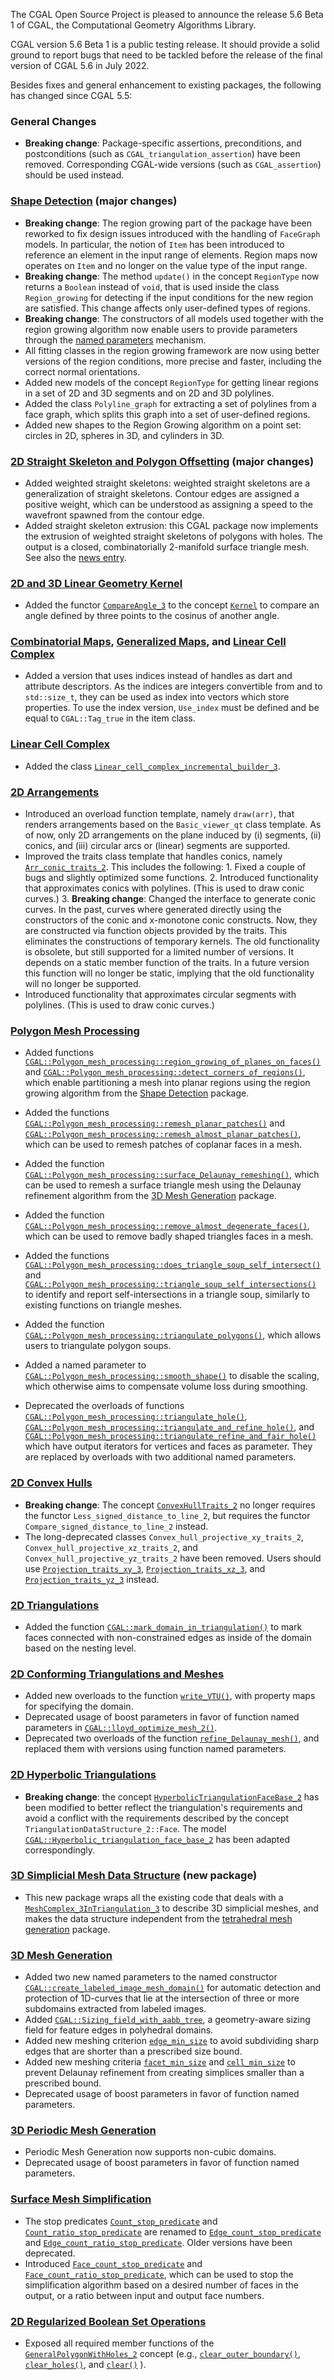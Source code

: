 The CGAL Open Source Project is pleased to announce the release 5.6 Beta 1 of CGAL, the Computational Geometry Algorithms Library.

CGAL version 5.6 Beta 1 is a public testing release. It should provide a solid ground to report bugs that need to be tackled before the release of the final version of CGAL 5.6 in July 2022.

Besides fixes and general enhancement to existing packages, the following has changed since CGAL 5.5:

### General Changes

-   **Breaking change**: Package-specific assertions, preconditions, and postconditions (such as `CGAL_triangulation_assertion`) have been removed. Corresponding CGAL-wide versions (such as `CGAL_assertion`) should be used instead.

### [Shape Detection](https://doc.cgal.org/5.6/Manual/packages.html#PkgShapeDetection) (major changes)

-   **Breaking change**: The region growing part of the package have been reworked to fix design issues introduced with the handling of `FaceGraph` models. In particular, the notion of `Item` has been introduced to reference an element in the input range of elements. Region maps now operates on `Item` and no longer on the value type of the input range.
-   **Breaking change**: The method `update()` in the concept `RegionType` now returns a `Boolean` instead of `void`, that is used inside the class `Region_growing` for detecting if the input conditions for the new region are satisfied. This change affects only user-defined types of regions.
-   **Breaking change**: The constructors of all models used together with the region growing algorithm now enable users to provide parameters through the [named parameters](https://doc.cgal.org/5.6/BGL/group__bgl__namedparameters.html) mechanism.
-   All fitting classes in the region growing framework are now using better versions of the region conditions, more precise and faster, including the correct normal orientations.
-   Added new models of the concept `RegionType` for getting linear regions in a set of 2D and 3D segments and on 2D and 3D polylines.
-   Added the class `Polyline_graph` for extracting a set of polylines from a face graph, which splits this graph into a set of user-defined regions.
-   Added new shapes to the Region Growing algorithm on a point set: circles in 2D, spheres in 3D, and cylinders in 3D.

### [2D Straight Skeleton and Polygon Offsetting](https://doc.cgal.org/5.6/Manual/packages.html#PkgStraightSkeleton2) (major changes)
-   Added weighted straight skeletons: weighted straight skeletons are a generalization of straight skeletons. Contour edges are assigned a positive weight, which can be understood as assigning a speed to the wavefront spawned from the contour edge.
-   Added straight skeleton extrusion: this CGAL package now implements the extrusion of weighted straight skeletons of polygons with holes. The output is a closed, combinatorially 2-manifold surface triangle mesh.
 See also the [news entry](https://www.cgal.org/2023/05/09/improved_straight_skeleton/).

### [2D and 3D Linear Geometry Kernel](https://doc.cgal.org/5.6/Manual/packages.html#PkgKernel23)

-   Added the functor [`CompareAngle_3`](https://doc.cgal.org/5.6/Kernel_23/classKernel_1_1CompareAngle__3.html) to the concept [`Kernel`](https://doc.cgal.org/5.6/Kernel_23/classKernel.html) to compare an angle defined by three points to the cosinus of another angle.

### [Combinatorial Maps](https://doc.cgal.org/5.6/Manual/packages.html#PkgCombinatorialMaps), [Generalized Maps](https://doc.cgal.org/5.6/Manual/packages.html#PkgGeneralizedMaps), and [Linear Cell Complex](https://doc.cgal.org/5.6/Manual/packages.html#PkgLinearCellComplex)

-   Added a version that uses indices instead of handles as dart and attribute descriptors. As the indices are integers convertible from and to `std::size_t`, they can be used as index into vectors which store properties. To use the index version, `Use_index` must be defined and be equal to `CGAL::Tag_true` in the item class.

### [Linear Cell Complex](https://doc.cgal.org/5.6/Manual/packages.html#PkgLinearCellComplex)

-   Added the class [`Linear_cell_complex_incremental_builder_3`](https://doc.cgal.org/5.6/Linear_cell_complex/classCGAL_1_1Linear__cell__complex__incremental__builder__3.html).

### [2D Arrangements](https://doc.cgal.org/5.6/Manual/packages.html#PkgArrangementOnSurface2)

-   Introduced an overload function template, namely `draw(arr)`, that renders arrangements based on the `Basic_viewer_qt` class template. As of now, only 2D arrangements on the plane induced by (i) segments, (ii) conics, and (iii) circular arcs or (linear) segments are supported.
-   Improved the traits class template that handles conics, namely [`Arr_conic_traits_2`](https://doc.cgal.org/5.6/Arrangement_on_surface_2/classCGAL_1_1Arr__conic__traits__2.html). This includes the following: 1. Fixed a couple of bugs and slightly optimized some functions. 2. Introduced functionality that approximates conics with polylines. (This is used to draw conic curves.) 3. **Breaking change**: Changed the interface to generate conic curves. In the past, curves where generated directly using the constructors of the conic and x-monotone conic constructs. Now, they are constructed via function objects provided by the traits. This eliminates the constructions of temporary kernels. The old functionality is obsolete, but still supported for a limited number of versions. It depends on a static member function of the traits. In a future version this function will no longer be static, implying that the old functionality will no longer be supported.
- Introduced functionality that approximates circular segments with polylines. (This is used to draw conic curves.)

### [Polygon Mesh Processing](https://doc.cgal.org/5.6/Manual/packages.html#PkgPolygonMeshProcessing)

-   Added functions [`CGAL::Polygon_mesh_processing::region_growing_of_planes_on_faces()`](https://doc.cgal.org/5.6/Polygon_mesh_processing/group__PkgPolygonMeshProcessingRef.html#ga50dcd2f6295f584d2e378b57290ae2af) and [`CGAL::Polygon_mesh_processing::detect_corners_of_regions()`](https://doc.cgal.org/5.6/Polygon_mesh_processing/group__PkgPolygonMeshProcessingRef.html#gac8e445730d718a2fc49604e865017d2e), which enable partitioning a mesh into planar regions using the region growing algorithm from the [Shape Detection](https://doc.cgal.org/5.6/Manual/packages.html#PkgShapeDetection) package.

-   Added the functions [`CGAL::Polygon_mesh_processing::remesh_planar_patches()`](https://doc.cgal.org/5.6/Polygon_mesh_processing/group__PMP__meshing__grp.html#ga7fca6fa2db94560ab6d32e6a77fc35b6) and [`CGAL::Polygon_mesh_processing::remesh_almost_planar_patches()`](https://doc.cgal.org/5.6/Polygon_mesh_processing/group__PMP__meshing__grp.html#ga0e6da479548199a5d82c3cf0ed36e8a0), which can be used to remesh patches of coplanar faces in a mesh.

-   Added the function [`CGAL::Polygon_mesh_processing::surface_Delaunay_remeshing()`](https://doc.cgal.org/5.6/Polygon_mesh_processing/group__PMP__meshing__grp.html#gaff62f9415d2fe96d1d3095351f156ced), which can be used to remesh a surface triangle mesh using the Delaunay refinement algorithm from the [3D Mesh Generation](https://doc.cgal.org/5.6/Manual/packages.html#PkgMesh3) package.

-   Added the function [`CGAL::Polygon_mesh_processing::remove_almost_degenerate_faces()`](https://doc.cgal.org/5.6/Polygon_mesh_processing/group__PMP__geometric__repair__grp.html#ga48008d2b66de8a68a7068f29db15dad6), which can be used to remove badly shaped triangles faces in a mesh.

-   Added the functions [`CGAL::Polygon_mesh_processing::does_triangle_soup_self_intersect()`](https://doc.cgal.org/5.6/Polygon_mesh_processing/group__PMP__intersection__grp.html#ga4909920dc48b8285e69feb845feb1e53) and [`CGAL::Polygon_mesh_processing::triangle_soup_self_intersections()`](https://doc.cgal.org/5.6/Polygon_mesh_processing/group__PMP__intersection__grp.html#ga1c5fee17bd0d92d5a2fba77ed94d4b4d) to identify and report self-intersections in a triangle soup, similarly to existing functions on triangle meshes.

-   Added the function [`CGAL::Polygon_mesh_processing::triangulate_polygons()`](https://doc.cgal.org/5.6/Polygon_mesh_processing/group__PMP__meshing__grp.html#ga8b7db6aa8c3e79526b594739ba926d82), which allows users to triangulate polygon soups.

-   Added a named parameter to [`CGAL::Polygon_mesh_processing::smooth_shape()`](https://doc.cgal.org/5.6/Polygon_mesh_processing/group__PMP__meshing__grp.html#ga57fa999abe8dc557003482444df2a189) to disable the scaling, which otherwise aims to compensate volume loss during smoothing.

-   Deprecated the overloads of functions [`CGAL::Polygon_mesh_processing::triangulate_hole()`](https://doc.cgal.org/5.6/Polygon_mesh_processing/group__PMP__hole__filling__grp.html#ga3abdf2d0558822e85f060966b69cae98), [`CGAL::Polygon_mesh_processing::triangulate_and_refine_hole()`](https://doc.cgal.org/5.6/Polygon_mesh_processing/group__PMP__hole__filling__grp.html#ga9868fac4d9dca77462ad7828bc99d8a1), and [`CGAL::Polygon_mesh_processing::triangulate_refine_and_fair_hole()`](https://doc.cgal.org/5.6/Polygon_mesh_processing/group__PMP__hole__filling__grp.html#ga18eac756a8f8e5d5f73e645fd4e26cad) which have output iterators for vertices and faces as parameter. They are replaced by overloads with two additional named parameters.

### [2D Convex Hulls](https://doc.cgal.org/5.6/Manual/packages.html#PkgConvexHull2)

-   **Breaking change**: The concept [`ConvexHullTraits_2`](https://doc.cgal.org/5.6/Convex_hull_2/classConvexHullTraits__2.html) no longer requires the functor `Less_signed_distance_to_line_2`, but requires the functor `Compare_signed_distance_to_line_2` instead.
-   The long-deprecated classes `Convex_hull_projective_xy_traits_2`, `Convex_hull_projective_xz_traits_2`, and `Convex_hull_projective_yz_traits_2` have been removed. Users should use [`Projection_traits_xy_3`](https://doc.cgal.org/5.6/Kernel_23/classCGAL_1_1Projection__traits__xy__3.html), [`Projection_traits_xz_3`](https://doc.cgal.org/5.6/Kernel_23/classCGAL_1_1Projection__traits__xz__3.html), and [`Projection_traits_yz_3`](https://doc.cgal.org/5.6/Kernel_23/classCGAL_1_1Projection__traits__yz__3.html) instead.

### [2D Triangulations](https://doc.cgal.org/5.6/Manual/packages.html#PkgTriangulation2)

-   Added the function [`CGAL::mark_domain_in_triangulation()`](https://doc.cgal.org/5.6/Triangulation_2/group__PkgTriangulation2Miscellaneous.html#ga0409755d0eb89100810230443a85e7eb) to mark faces connected with non-constrained edges as inside of the domain based on the nesting level.

### [2D Conforming Triangulations and Meshes](https://doc.cgal.org/5.6/Manual/packages.html#PkgMesh2)

-   Added new overloads to the function [`write_VTU()`](https://doc.cgal.org/5.6/Mesh_2/group__PkgMesh2IO.html), with property maps for specifying the domain.
-   Deprecated usage of boost parameters in favor of function named parameters in [`CGAL::lloyd_optimize_mesh_2()`](https://doc.cgal.org/5.6/Mesh_2/group__PkgMesh2Functions.html#gafeaf59d3fa014da287f8514913b38d05).
-   Deprecated two overloads of the function [`refine_Delaunay_mesh()`](https://doc.cgal.org/5.6/Mesh_2/group__PkgMesh2Functions.html), and replaced them with versions using function named parameters.

### [2D Hyperbolic Triangulations](https://doc.cgal.org/5.6/Manual/packages.html#PkgHyperbolicTriangulation2)

-   **Breaking change**: the concept [`HyperbolicTriangulationFaceBase_2`](https://doc.cgal.org/5.6/Hyperbolic_triangulation_2/classHyperbolicTriangulationFaceBase__2.html) has been modified to better reflect the triangulation's requirements and avoid a conflict with the requirements described by the concept `TriangulationDataStructure_2::Face`. The model [`CGAL::Hyperbolic_triangulation_face_base_2`](https://doc.cgal.org/5.6/Hyperbolic_triangulation_2/classCGAL_1_1Hyperbolic__triangulation__face__base__2.html) has been adapted correspondingly.

### [3D Simplicial Mesh Data Structure](https://doc.cgal.org/5.6/Manual/packages.html#PkgSMDS3) (new package)

-   This new package wraps all the existing code that deals with a [`MeshComplex_3InTriangulation_3`](https://doc.cgal.org/5.6/SMDS_3/classMeshComplex__3InTriangulation__3.html) to describe 3D simplicial meshes, and makes the data structure independent from the [tetrahedral mesh generation](https://doc.cgal.org/5.6/Manual/packages.html#PkgMesh3) package.

### [3D Mesh Generation](https://doc.cgal.org/5.6/Manual/packages.html#PkgMesh3)

-   Added two new named parameters to the named constructor [`CGAL::create_labeled_image_mesh_domain()`](https://doc.cgal.org/5.6/Mesh_3/classCGAL_1_1Labeled__mesh__domain__3.html#aec3f58e9883a8036a1b3e379df7d8fa9) for automatic detection and protection of 1D-curves that lie at the intersection of three or more subdomains extracted from labeled images.
-   Added [`CGAL::Sizing_field_with_aabb_tree`](https://doc.cgal.org/5.6/Mesh_3/structCGAL_1_1Sizing__field__with__aabb__tree.html), a geometry-aware sizing field for feature edges in polyhedral domains.
-   Added new meshing criterion [`edge_min_size`](https://doc.cgal.org/5.6/Mesh_3/classCGAL_1_1Mesh__criteria__3.html#a5f1c2649cb7ea346a3b6a2a8724b4df1) to avoid subdividing sharp edges that are shorter than a prescribed size bound.
-   Added new meshing criteria [`facet_min_size`](https://doc.cgal.org/5.6/Mesh_3/classCGAL_1_1Mesh__criteria__3.html#a5f1c2649cb7ea346a3b6a2a8724b4df1) and [`cell_min_size`](https://doc.cgal.org/5.6/Mesh_3/classCGAL_1_1Mesh__criteria__3.html#a5f1c2649cb7ea346a3b6a2a8724b4df1) to prevent Delaunay refinement from creating simplices smaller than a prescribed bound.
-   Deprecated usage of boost parameters in favor of function named parameters.

### [3D Periodic Mesh Generation](https://doc.cgal.org/5.6/Manual/packages.html#PkgPeriodic3Mesh3)

-   Periodic Mesh Generation now supports non-cubic domains.
-   Deprecated usage of boost parameters in favor of function named parameters.

### [Surface Mesh Simplification](https://doc.cgal.org/5.6/Manual/packages.html#PkgSurfaceMeshSimplification)
-   The stop predicates [`Count_stop_predicate`](https://doc.cgal.org/5.6/Surface_mesh_simplification/classCGAL_1_1Surface__mesh__simplification_1_1Count__stop__predicate.html) and [`Count_ratio_stop_predicate`](https://doc.cgal.org/5.6/Surface_mesh_simplification/classCGAL_1_1Surface__mesh__simplification_1_1Count__ratio__stop__predicate.html) are renamed to [`Edge_count_stop_predicate`](https://doc.cgal.org/5.6/Surface_mesh_simplification/classCGAL_1_1Surface__mesh__simplification_1_1Edge__count__stop__predicate.html) and [`Edge_count_ratio_stop_predicate`](https://doc.cgal.org/5.6/Surface_mesh_simplification/classCGAL_1_1Surface__mesh__simplification_1_1Edge__count__ratio__stop__predicate.html). Older versions have been deprecated.
-   Introduced [`Face_count_stop_predicate`](https://doc.cgal.org/5.6/Surface_mesh_simplification/classCGAL_1_1Surface__mesh__simplification_1_1Face__count__stop__predicate.html) and [`Face_count_ratio_stop_predicate`](https://doc.cgal.org/5.6/Surface_mesh_simplification/classCGAL_1_1Surface__mesh__simplification_1_1Face__count__ratio__stop__predicate.html), which can be used to stop the simplification algorithm based on a desired number of faces in the output, or a ratio between input and output face numbers.

### [2D Regularized Boolean Set Operations](https://doc.cgal.org/5.6/Manual/packages.html#PkgBooleanSetOperations2)
-   Exposed all required member functions of the [`GeneralPolygonWithHoles_2`](https://doc.cgal.org/5.6/Polygon/classGeneralPolygonWithHoles__2.html) concept (e.g., [`clear_outer_boundary()`](https://doc.cgal.org/5.6/Polygon/classGeneralPolygonWithHoles__2.html#a9f5f035047505a2ccab3e68770f51bc6), [`clear_holes()`](https://cgal.geometryfactory.com/CGAL/doc/master/Polygon/classGeneralPolygonWithHoles__2.html#a2a507be648f127ac605da8c670ea2580), and [`clear()`](https://doc.cgal.org/5.6/Polygon/classGeneralPolygonWithHoles__2.html#a2ca4d9b43cc9216c1b2cdb080a915944) ).
